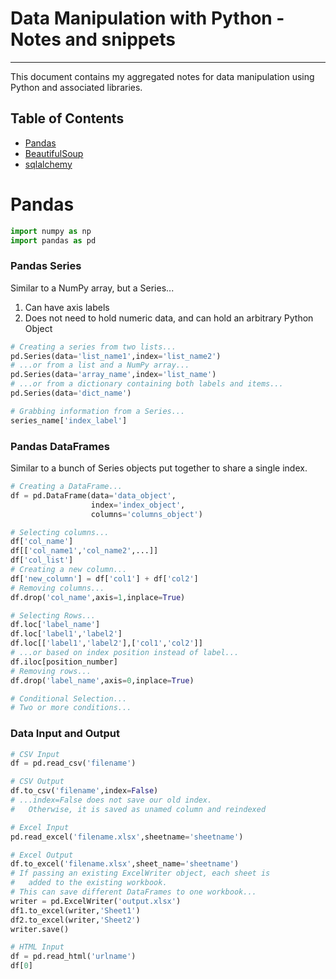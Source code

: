 # Data Manipulation with Python - Notes and snippets
-----------------------

This document contains my aggregated notes for data manipulation using Python and associated libraries.

## Table of Contents
- [Pandas](#Pandas)
- [BeautifulSoup](#BeautifulSoup)
- [sqlalchemy](#)



# Pandas

```py
import numpy as np
import pandas as pd
```
### Pandas Series
Similar to a NumPy array, but a Series...
1. Can have axis labels
1. Does not need to hold numeric data, and can hold an arbitrary Python Object

```py
# Creating a series from two lists...
pd.Series(data='list_name1',index='list_name2')
# ...or from a list and a NumPy array...
pd.Series(data='array_name',index='list_name')
# ...or from a dictionary containing both labels and items...
pd.Series(data='dict_name')

# Grabbing information from a Series...
series_name['index_label']
```
### Pandas DataFrames
Similar to a bunch of Series objects put together to share a single index.

```py
# Creating a DataFrame...
df = pd.DataFrame(data='data_object',
                  index='index_object',
                  columns='columns_object')

# Selecting columns...
df['col_name']
df[['col_name1','col_name2',...]]
df['col_list']
# Creating a new column...
df['new_column'] = df['col1'] + df['col2']
# Removing columns...
df.drop('col_name',axis=1,inplace=True)

# Selecting Rows...
df.loc['label_name']
df.loc['label1','label2']
df.loc[['label1','label2'],['col1','col2']]
# ...or based on index position instead of label...
df.iloc[position_number]
# Removing rows...
df.drop('label_name',axis=0,inplace=True)

# Conditional Selection...
# Two or more conditions...

```
### Data Input and Output
```py
# CSV Input
df = pd.read_csv('filename')

# CSV Output
df.to_csv('filename',index=False)
# ...index=False does not save our old index.
#   Otherwise, it is saved as unamed column and reindexed

# Excel Input
pd.read_excel('filename.xlsx',sheetname='sheetname')

# Excel Output
df.to_excel('filename.xlsx',sheet_name='sheetname')
# If passing an existing ExcelWriter object, each sheet is
#   added to the existing workbook.
# This can save different DataFrames to one workbook...
writer = pd.ExcelWriter('output.xlsx')
df1.to_excel(writer,'Sheet1')
df2.to_excel(writer,'Sheet2')
writer.save()

# HTML Input
df = pd.read_html('urlname')
df[0]
```
